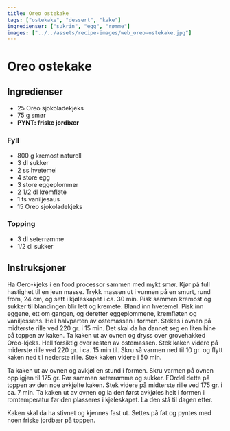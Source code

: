 ```yaml
---
title: Oreo ostekake
tags: ["ostekake", "dessert", "kake"]
ingredienser: ["sukrin", "egg", "rømme"]
images: ["../../assets/recipe-images/web_oreo-ostekake.jpg"]
---
```


# Oreo ostekake

## Ingredienser

- 25 Oreo sjokoladekjeks
- 75 g smør
- **PYNT: friske jordbær**

### Fyll

- 800 g kremost naturell
- 3 dl sukker
- 2 ss hvetemel
- 4 store egg
- 3 store eggeplommer
- 2 1/2 dl kremfløte
- 1 ts vaniljesaus
- 15 Oreo sjokoladekjeks

### Topping

- 3 dl seterrømme
- 1/2 dl sukker

## Instruksjoner

Ha Oero-kjeks i en food processor sammen med mykt smør. Kjør på full hastighet til en jevn masse. Trykk massen ut i vunnen på en smurt, rund from, 24 cm, og sett i kjøleskapet i ca. 30 min. Pisk sammen kremost og sukker til blandingen blir lett og kremete. Bland inn hvetemel. Pisk inn eggene, ett om gangen, og deretter eggeplommene, kremfløten og vaniljessens. Hell halvparten av ostemassen i formen. Stekes i ovnen på midterste rille ved 220 gr. i 15 min. Det skal da ha dannet seg en liten hine på toppen av kaken. Ta kaken ut av ovnen og dryss over grovehakked Oreo-kjeks. Hell forsiktig over resten av ostemassen. Stek kaken videre på miderste rille ved 220 gr. i ca. 15 min til. Skru så varmen ned til 10 gr. og flytt kaken ned til nederste rille. Stek kaken videre i 50 min.

Ta kaken ut av ovnen og avkjøl en stund i formen. Skru varmen på ovnen opp igjen til 175 gr. Rør sammen seterrømme og sukker. FOrdel dette på toppen av den noe avkjølte kaken. Stek videre på midterste rille ved 175 gr. i ca. 7 min. Ta kaken ut av ovnen og la den først avkjøles helt i formen i romtemperatur før den plasseres i kjøleskapet. La den stå til dagen etter.

Kaken skal da ha stivnet og kjennes fast ut. Settes på fat og pyntes med noen friske jordbær på toppen.
